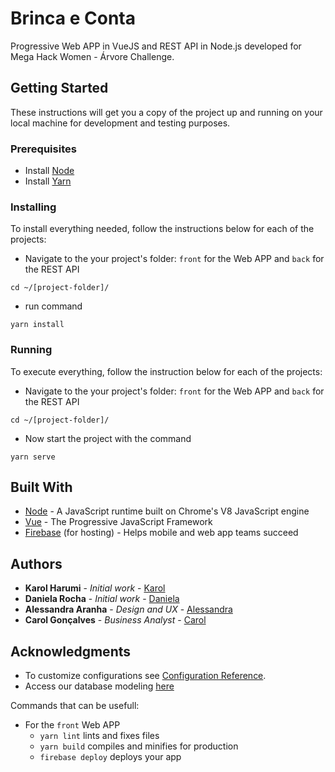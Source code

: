 # Brinca e Conta

Progressive Web APP in VueJS and REST API in Node.js developed for Mega Hack Women - Árvore Challenge.

## Getting Started

These instructions will get you a copy of the project up and running on your local machine for development and testing purposes.

### Prerequisites

- Install [Node](https://nodejs.org/en/)
- Install [Yarn](https://yarnpkg.com/)

### Installing

To install everything needed, follow the instructions below for each of the projects:

- Navigate to the your project's folder: `front` for the Web APP and `back` for the REST API

```
cd ~/[project-folder]/
```

- run command

```
yarn install
```

### Running

To execute everything, follow the instruction below for each of the projects:

- Navigate to the your project's folder: `front` for the Web APP and `back` for the REST API

```
cd ~/[project-folder]/
```

- Now start the project with the command

```
yarn serve
```

## Built With

- [Node](https://nodejs.org/en/) - A JavaScript runtime built on Chrome's V8 JavaScript engine
- [Vue](https://vuejs.org/) - The Progressive JavaScript Framework
- [Firebase](https://firebase.google.com/?hl=pt) (for hosting) - Helps mobile and web app teams succeed

## Authors

- **Karol Harumi** - _Initial work_ - [Karol](https://github.com/KarolHarumi)
- **Daniela Rocha** - _Initial work_ - [Daniela](https://github.com/danirochae)
- **Alessandra Aranha** - _Design and UX_ - [Alessandra](https://www.linkedin.com/in/aleearanha/)
- **Carol Gonçalves** - _Business Analyst_ - [Carol](https://www.linkedin.com/in/caroline-gon%C3%A7alves-80021940/)

## Acknowledgments

- To customize configurations see [Configuration Reference](https://cli.vuejs.org/config/).
- Access our database modeling [here](https://github.com/KarolHarumi/brinca-e-conta/tree/master/data-model/db-model.png)

Commands that can be usefull:

- For the `front` Web APP
  - `yarn lint` lints and fixes files
  - `yarn build` compiles and minifies for production
  - `firebase deploy` deploys your app
